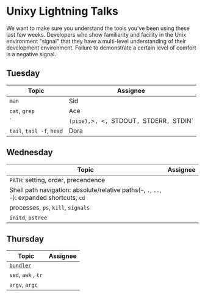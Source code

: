 # Unixy Lightning Talks

We want to make sure you understand the tools you've been using these last few
weeks.  Developers who show familiarity and facility in the Unix environment
"signal" that they have a multi-level understanding of their development
environment.  Failure to demonstrate a certain level of comfort is a negative
signal.

## Tuesday

Topic | Assignee
----- | --------
`man` | Sid
`cat`, `grep` | Ace
`|` (pipe), `>`, `<`, `STDOUT`, `STDERR`, `STDIN` | Ari
`tail`, `tail -f`, `head` |  Dora

## Wednesday

Topic | Assignee
----- | --------
`PATH`: setting, order, precendence |
Shell path navigation: absolute/relative paths(`~`, `.`, `..`, `-`): expanded shortcuts, `cd` |
processes, `ps`, `kill`, `signals` |
`initd`, `pstree` |

## Thursday

Topic | Assignee
----- | --------
[`bundler`](http://bundler.io) |
`sed`, `awk` , `tr` |
`argv`, `argc` |
